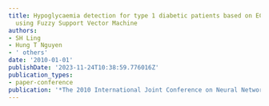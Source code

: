 ```yaml
---
title: Hypoglycaemia detection for type 1 diabetic patients based on ECG parameters
  using Fuzzy Support Vector Machine
authors:
- SH Ling
- Hung T Nguyen
- ' others'
date: '2010-01-01'
publishDate: '2023-11-24T10:38:59.776016Z'
publication_types:
- paper-conference
publication: '*The 2010 International Joint Conference on Neural Networks (IJCNN)*'
---
```

